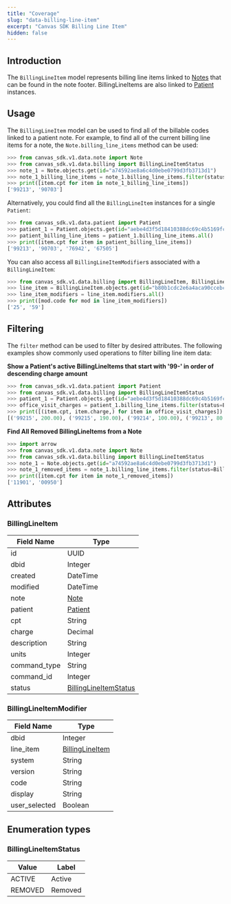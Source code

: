 ```yaml
---
title: "Coverage"
slug: "data-billing-line-item"
excerpt: "Canvas SDK Billing Line Item"
hidden: false
---
```


## Introduction

The `BillingLineItem` model represents billing line items linked to [Notes](/sdk/data-note) that can be found in the note footer. BillingLineItems are also linked to [Patient](/sdk/data-patient/#patient) instances.

## Usage

The `BillingLineItem` model can be used to find all of the billable codes linked to a patient note. For example, to find all of the current billing line items for a note, the `Note.billing_line_items` method can be used:

```python
>>> from canvas_sdk.v1.data.note import Note
>>> from canvas_sdk.v1.data.billing import BillingLineItemStatus
>>> note_1 = Note.objects.get(id="a74592ae8a6c4d0ebe0799d3fb3713d1")
>>> note_1_billing_line_items = note_1.billing_line_items.filter(status=BillingLineItemStatus.ACTIVE)
>>> print([item.cpt for item in note_1_billing_line_items])
['99213', '90703']
```

Alternatively, you could find all the `BillingLineItem` instances for a single `Patient`:

```python
>>> from canvas_sdk.v1.data.patient import Patient
>>> patient_1 = Patient.objects.get(id="aebe4d3f5d18410388dc69c4b5169fc3")
>>> patient_billing_line_items = patient_1.billing_line_items.all()
>>> print([item.cpt for item in patient_billing_line_items])
['99213', '90703', '76942', '67505']
```

You can also access all `BillingLineItemModifier`s associated with a `BillingLineItem`:

```python
>>> from canvas_sdk.v1.data.billing import BillingLineItem, BillingLineItemModifier
>>> line_item = BillingLineItem.objects.get(id="b80b1cdc2e6a4aca90ccebc02e683f35")
>>> line_item_modifiers = line_item.modifiers.all()
>>> print([mod.code for mod in line_item_modifiers])
['25', '59']
```

## Filtering

The `filter` method can be used to filter by desired attributes. The following examples show commonly used operations to filter billing line item data:

**Show a Patient's active BillingLineItems that start with '99-' in order of descending charge amount**

```python
>>> from canvas_sdk.v1.data.patient import Patient
>>> from canvas_sdk.v1.data.billing import BillingLineItemStatus
>>> patient_1 = Patient.objects.get(id="aebe4d3f5d18410388dc69c4b5169fc3")
>>> office_visit_charges = patient_1.billing_line_items.filter(status=BillingLineItemStatus.ACTIVE, cpt__startswith='99').order_by("charge")
>>> print([(item.cpt, item.charge,) for item in office_visit_charges])
[('99215', 200.00), ('99215', 190.00), ('99214', 100.00), ('99213', 80.00)]
```

**Find All Removed BillingLineItems from a Note**

```python
>>> import arrow
>>> from canvas_sdk.v1.data.note import Note
>>> from canvas_sdk.v1.data.billing import BillingLineItemStatus
>>> note_1 = Note.objects.get(id="a74592ae8a6c4d0ebe0799d3fb3713d1")
>>> note_1_removed_items = note_1.billing_line_items.filter(status=BillingLineItemStatus.REMOVED)
>>> print([item.cpt for item in note_1_removed_items])
['11901', '00950']
```

## Attributes

### BillingLineItem

| Field Name   | Type                                             |
| ------------ | ------------------------------------------------ |
| id           | UUID                                             |
| dbid         | Integer                                          |
| created      | DateTime                                         |
| modified     | DateTime                                         |
| note         | [Note](/sdk/data-note)                           |
| patient      | [Patient](/sdk/data-patient/#patient)            |
| cpt          | String                                           |
| charge       | Decimal                                          |
| description  | String                                           |
| units        | Integer                                          |
| command_type | String                                           |
| command_id   | Integer                                          |
| status       | [BillingLineItemStatus ](#billinglineitemstatus) |

### BillingLineItemModifier

| Field Name    | Type                                |
| ------------- | ----------------------------------- |
| dbid          | Integer                             |
| line_item     | [BillingLineItem](#billinglineitem) |
| system        | String                              |
| version       | String                              |
| code          | String                              |
| display       | String                              |
| user_selected | Boolean                             |

## Enumeration types

### BillingLineItemStatus

| Value   | Label   |
| ------- | ------- |
| ACTIVE  | Active  |
| REMOVED | Removed |
